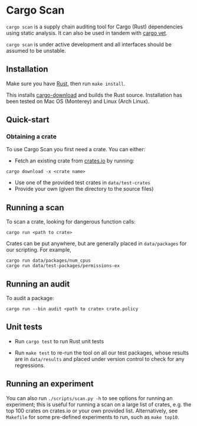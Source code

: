 # Cargo Scan

`cargo scan` is a supply chain auditing tool for Cargo (Rust) dependencies using static analysis.
It can also be used in tandem with [cargo vet](https://mozilla.github.io/cargo-vet/).

`cargo scan` is under active development and all interfaces should be assumed to be unstable.

## Installation

Make sure you have [Rust](https://www.rust-lang.org/tools/install), then run `make install`.

This installs [cargo-download](https://crates.io/crates/cargo-download) and builds the Rust source.
Installation has been tested on Mac OS (Monterey) and Linux (Arch Linux).

## Quick-start

### Obtaining a crate

To use Cargo Scan you first need a crate.
You can either:
- Fetch an existing crate from [crates.io](crates.io) by running:
```
cargo download -x <crate name>
```
- Use one of the provided test crates in `data/test-crates`
- Provide your own (given the directory to the source files)

## Running a scan

To scan a crate, looking for dangerous function calls:
```
cargo run <path to crate>
```

Crates can be put anywhere, but are generally placed in `data/packages` for our scripting. For example,
```
cargo run data/packages/num_cpus
cargo run data/test-packages/permissions-ex
```

## Running an audit

To audit a package:
```
cargo run --bin audit <path to crate> crate.policy
```

## Unit tests

- Run `cargo test` to run Rust unit tests

- Run `make test` to re-run the tool on all our test packages, whose results are in `data/results` and placed under version control to check for any regressions.

## Running an experiment

You can also run `./scripts/scan.py -h` to see options for running an experiment; this is useful for running a scan on a large list of crates, e.g. the top 100 crates on crates.io or your own provided list. Alternatively, see `Makefile` for some pre-defined experiments to run, such as `make top10`.
